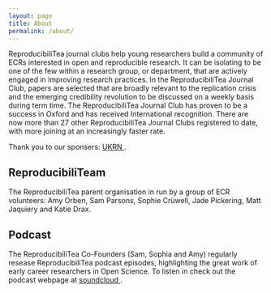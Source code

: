 ```yaml
---
layout: page
title: About
permalink: /about/
---
```


ReproducibiliTea journal clubs help young researchers build a community of ECRs interested in open and reproducible research. It can be isolating to be one of the few within a research group, or department, that are actively engaged in improving research practices. In the ReproducibiliTea Journal Club, papers are selected that are broadly relevant to the replication crisis and the emerging credibility revolution to be discussed on a weekly basis during term time. The ReproducibiliTea Journal Club has proven to be a success in Oxford and has received International recognition. There are now more than 27 other ReproducibiliTea Journal Clubs registered to date, with more joining at an increasingly faster rate. 

Thank you to our sponsers: [UKRN <sup><i class="fas fa-external-link-square-alt"></i></sup>](https://ukrn.org/).

## ReproducibiliTeam

The ReproducibiliTea parent organisation in run by a group of ECR volunteers: Amy Orben, Sam Parsons, Sophie Crüwell, Jade Pickering, Matt Jaquiery and Katie Drax. 

## Podcast

The ReproducibiliTea Co-Founders (Sam, Sophia and Amy) regularly resease ReproducibiliTea podcast episodes, highlighting the great work of early career researchers in Open Science. To listen in check out the podcast webpage at [soundcloud <sup><i class="fas fa-external-link-square-alt"></i></sup>](https://soundcloud.com/reproducibilitea).



